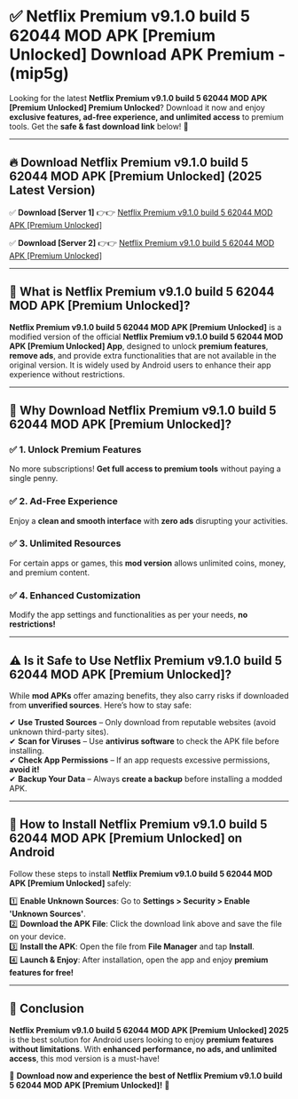 
# ✅ Netflix Premium v9.1.0 build 5 62044 MOD APK [Premium Unlocked] Download APK Premium -  (mip5g) 

Looking for the latest **Netflix Premium v9.1.0 build 5 62044 MOD APK [Premium Unlocked] Premium Unlocked**? Download it now and enjoy **exclusive features, ad-free experience, and unlimited access** to premium tools. Get the **safe & fast download link** below! 🚀

---

## 🔥 Download Netflix Premium v9.1.0 build 5 62044 MOD APK [Premium Unlocked] (2025 Latest Version)

✅ **Download [Server 1]** 👉👉 [Netflix Premium v9.1.0 build 5 62044 MOD APK [Premium Unlocked] ](https://apkcomod.com?title=Netflix_Premium_v9.1.0_build_5_62044_MOD_APK_[Premium_Unlocked])  

✅ **Download [Server 2]** 👉👉 [Netflix Premium v9.1.0 build 5 62044 MOD APK [Premium Unlocked] ](https://apkcomod.com?title=Netflix_Premium_v9.1.0_build_5_62044_MOD_APK_[Premium_Unlocked])  


---

## 📌 What is Netflix Premium v9.1.0 build 5 62044 MOD APK [Premium Unlocked]?

**Netflix Premium v9.1.0 build 5 62044 MOD APK [Premium Unlocked]** is a modified version of the official **Netflix Premium v9.1.0 build 5 62044 MOD APK [Premium Unlocked] App**, designed to unlock **premium features**, **remove ads**, and provide extra functionalities that are not available in the original version. It is widely used by Android users to enhance their app experience without restrictions.

---

## 🌟 Why Download Netflix Premium v9.1.0 build 5 62044 MOD APK [Premium Unlocked]?

### ✅ 1. Unlock Premium Features
No more subscriptions! **Get full access to premium tools** without paying a single penny.

### ✅ 2. Ad-Free Experience
Enjoy a **clean and smooth interface** with **zero ads** disrupting your activities.

### ✅ 3. Unlimited Resources
For certain apps or games, this **mod version** allows unlimited coins, money, and premium content.

### ✅ 4. Enhanced Customization
Modify the app settings and functionalities as per your needs, **no restrictions!**

---

## ⚠️ Is it Safe to Use Netflix Premium v9.1.0 build 5 62044 MOD APK [Premium Unlocked]?

While **mod APKs** offer amazing benefits, they also carry risks if downloaded from **unverified sources**. Here’s how to stay safe:

✔ **Use Trusted Sources** – Only download from reputable websites (avoid unknown third-party sites).  
✔ **Scan for Viruses** – Use **antivirus software** to check the APK file before installing.  
✔ **Check App Permissions** – If an app requests excessive permissions, **avoid it!**  
✔ **Backup Your Data** – Always **create a backup** before installing a modded APK.

---

## 📲 How to Install Netflix Premium v9.1.0 build 5 62044 MOD APK [Premium Unlocked] on Android

Follow these steps to install **Netflix Premium v9.1.0 build 5 62044 MOD APK [Premium Unlocked]** safely:

1️⃣ **Enable Unknown Sources**: Go to **Settings > Security > Enable 'Unknown Sources'**.  
2️⃣ **Download the APK File**: Click the download link above and save the file on your device.  
3️⃣ **Install the APK**: Open the file from **File Manager** and tap **Install**.  
4️⃣ **Launch & Enjoy**: After installation, open the app and enjoy **premium features for free!**

---

## 🚀 Conclusion

**Netflix Premium v9.1.0 build 5 62044 MOD APK [Premium Unlocked] 2025** is the best solution for Android users looking to enjoy **premium features without limitations**. With **enhanced performance, no ads, and unlimited access**, this mod version is a must-have!

🔻 **Download now and experience the best of Netflix Premium v9.1.0 build 5 62044 MOD APK [Premium Unlocked]!** 🔻


